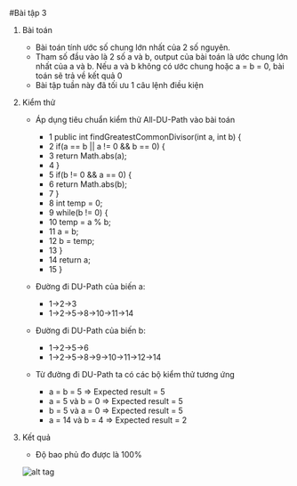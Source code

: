 #Bài tập 3
1. Bài toán
	- Bài toán tính ước số chung lớn nhất của 2 số nguyên.
	- Tham số đầu vào là 2 số a và b, output của bài toán là ước chung lớn nhất của a và b. Nếu a và b không có ước chung hoặc a = b = 0, bài toán sẽ trả về kết quả 0	
	- Bài tập tuần này đã tối ưu 1 câu lệnh điều kiện
2. Kiểm thử
	- Áp dụng tiêu chuẩn kiểm thử All-DU-Path vào bài toán
	
		+ 1 public int findGreatestCommonDivisor(int a, int b) {        
		+ 2     if(a == b || a != 0 && b == 0) {
		+ 3         return Math.abs(a);
		+ 4     }             
		+ 5     if(b != 0 && a == 0) {
		+ 6         return Math.abs(b);
		+ 7     }        
		+ 8     int temp = 0;
		+ 9     while(b != 0) {
		+ 10         temp = a % b;
		+ 11         a = b;
		+ 12         b = temp;
		+ 13     }
		+ 14     return a;
		+ 15 }   

	- Đường đi DU-Path của biến a:
		+ 1->2->3
		+ 1->2->5->8->10->11->14
	- Đường đi DU-Path của biến b:
		+ 1->2->5->6
		+ 1->2->5->8->9->10->11->12->14
		
	- Từ đường đi DU-Path ta có các bộ kiểm thử tương ứng
		+ a = b = 5 => Expected result = 5
		+ a = 5 và b = 0 => Expected result = 5
		+ b = 5 và a = 0 => Expected result = 5
		+ a = 14 và b = 4 => Expected result = 2
3. Kết quả
	- Độ bao phủ đo được là 100%
	
	![alt tag](https://github.com/longdt03/int3117-2016/blob/master/DangThanhLong/BT3/TestCoverage.PNG)